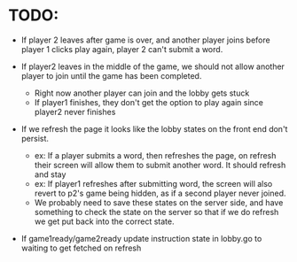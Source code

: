 # TODO:

* If player 2 leaves after game is over, and another player joins before
player 1 clicks play again, player 2 can't submit a word.

* If player2 leaves in the middle of the game, we should not allow another player
to join until the game has been completed.
    - Right now another player can join and the lobby gets stuck
    - If player1 finishes, they don't get the option to play again since
    player2 never finishes

* If we refresh the page it looks like the lobby states on the front end don't persist.
    - ex: If a player submits a word, then refreshes the page, on refresh their
    screen will allow them to submit another word. It should refresh and stay 
    - ex: If player1 refreshes after submitting word, the screen will also revert
    to p2's game being hidden, as if a second player never joined.
    - We probably need to save these states on the server side, and have something to
    check the state on the server so that if we do refresh we get put back into 
    the correct state.


* If game1ready/game2ready update instruction state in lobby.go to waiting
to get fetched on refresh
